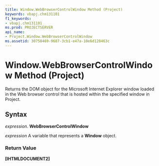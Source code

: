 ```yaml
---
title: Window.WebBrowserControlWindow Method (Project)
keywords: vbapj.chm131101
f1_keywords:
- vbapj.chm131101
ms.prod: PROJECTSERVER
api_name:
- Project.Window.WebBrowserControlWindow
ms.assetid: 30750469-9687-3cb1-e47a-10e6d128463c
---
```



# Window.WebBrowserControlWindow Method (Project)

Returns the DOM object for the Microsoft Internet Explorer window loaded in the Web browser control that is hosted within the specified window in Project.


## Syntax

 _expression_. **WebBrowserControlWindow**

 _expression_ A variable that represents a **Window** object.


### Return Value

 **[IHTMLDOCUMENT2]**


